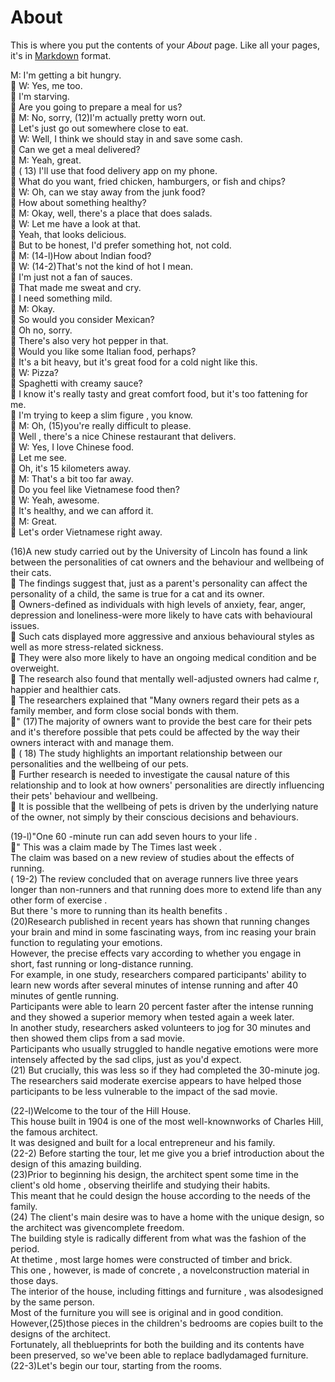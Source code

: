 # About

This is where you put the contents of your *About* page. Like all your pages, it's in [Markdown](https://guides.github.com/features/mastering-markdown/) format.


  
 M: I'm getting a bit hungry.<br> W: Yes, me too.<br> I'm starving.<br> Are you going to prepare a meal for us?<br> M: No, sorry, (12)I'm actually pretty worn out.<br> Let's just go out somewhere close to eat.<br> W: Well, I think we should stay in and save some cash.<br> Can we get a meal delivered?<br> M: Yeah, great.<br> ( 13) I'll use that food delivery app on my phone.<br> What do you want, fried chicken, hamburgers, or fish and chips?<br> W: Oh, can we stay away from the junk food?<br> How about something healthy?<br> M: Okay, well, there's a place that does salads.<br> W: Let me have a look at that.<br> Yeah, that looks delicious.<br> But to be honest, I'd prefer something hot, not cold.<br> M: (14-l)How about Indian food?<br> W: (14-2)That's not the kind of hot I mean.<br> I'm just not a fan of sauces.<br> That made me sweat and cry.<br> I need something mild.<br> M: Okay.<br> So would you consider Mexican?<br> Oh no, sorry.<br> There's also very hot pepper in that.<br> Would you like some Italian food, perhaps?<br> It's a bit heavy, but it's great food for a cold night like this.<br> W: Pizza?<br> Spaghetti with creamy sauce?<br> I know it's really tasty and great comfort food, but it's too fattening for me.<br> I'm trying to keep a slim figure , you know.<br> M: Oh, (15)you're really difficult to please.<br> Well , there's a nice Chinese restaurant that delivers.<br> W: Yes, I love Chinese food.<br> Let me see.<br> Oh, it's 15 kilometers away.<br> M: That's a bit too far away.<br> Do you feel like Vietnamese food then?<br> W: Yeah, awesome.<br> It's healthy, and we can afford it.<br> M: Great.<br> Let's order Vietnamese right away.<br> 
   
   
   
   
(16)A new study carried out by the University of Lincoln has found a link between the personalities of cat owners and the behaviour and wellbeing of their cats.<br> The findings suggest that, just as a parent's personality can affect the personality of a child, the same is true for a cat and its owner.<br> Owners-defined as individuals with high levels of anxiety, fear, anger, depression and loneliness-were more likely to have cats with behavioural issues.<br> Such cats displayed more aggressive and anxious behavioural styles as well as more stress-related sickness.<br> They were also more likely to have an ongoing medical condition and be overweight.<br> The research also found that mentally well-adjusted owners had calme r, happier and healthier cats.<br> The researchers explained that "Many owners regard their pets as a family member, and form close social bonds with them.<br>" (17)The majority of owners want to provide the best care for their pets and it's therefore possible that pets could be affected by the way their owners interact with and manage them.<br> ( 18) The study highlights an important relationship between our personalities and the wellbeing of our pets.<br> Further research is needed to investigate the causal nature of this relationship and to look at how owners' personalities are directly influencing their pets' behaviour and wellbeing.<br> It is possible that the wellbeing of pets is driven by the underlying nature of the owner, not simply by their conscious decisions and behaviours.<br> 

  
   
      
(19-l)"One 60 -minute run can add seven hours to your life .<br>" This was a claim made by The Times last week .<br>
The claim was based on a new review of studies about the effects of running.<br>
( 19-2) The review concluded that on average runners live three years longer than non-runners and that running does more to extend life than any other form of exercise .<br>
But there 's more to running than its health benefits .<br>
(20)Research published in recent years has shown that running changes your brain and mind in some fascinating ways, from inc reasing your brain function to regulating your emotions.<br>
However, the precise effects vary according to whether you engage in short, fast running or long-distance running.<br>
For example, in one study, researchers compared participants' ability to learn new words after several minutes of intense running and after 40 minutes of gentle running.<br>
Participants were able to learn 20 percent faster after the intense running and they showed a superior memory when tested again a week later.<br>
In another study, researchers asked volunteers to jog for 30 minutes and then showed them clips from a sad movie.<br>
Participants who usually struggled to handle negative emotions were more intensely affected by the sad clips, just as you'd expect.<br>
(21) But crucially, this was less so if they had completed the 30-minute jog.<br>
The researchers said moderate exercise appears to have helped those participants to be less vulnerable to the impact of the sad movie.<br>

  
    
       
          
(22-l)Welcome to the tour of the Hill House.<br>
This house built in 1904 is one of the most well-knownworks of Charles Hill, the famous architect.<br>
It was designed and built for a local entrepreneur and his family.<br>
(22-2) Before starting the tour, let me give you a brief introduction about the design of this amazing building.<br>
(23)Prior to beginning his design, the architect spent some time in the client's old home , observing theirlife and studying their habits.<br>
This meant that he could design the house according to the needs of the family.<br>
(24) The client's main desire was to have a home with the unique design, so the architect was givencomplete freedom.<br>
The building style is radically different from what was the fashion of the period.<br>
At thetime , most large homes were constructed of timber and brick.<br>
This one , however, is made of concrete , a novelconstruction material in those days.<br>
The interior of the house, including fittings and furniture , was alsodesigned by the same person.<br>
Most of the furniture you will see is original and in good condition.<br>
However,(25)those pieces in the children's bedrooms are copies built to the designs of the architect.<br>
Fortunately, all theblueprints for both the building and its contents have been preserved, so we've been able to replace badlydamaged furniture.<br>
(22-3)Let's begin our tour, starting from the rooms.<br>
  
    
